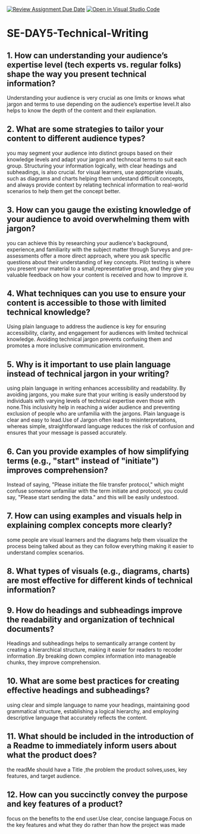 [![Review Assignment Due Date](https://classroom.github.com/assets/deadline-readme-button-22041afd0340ce965d47ae6ef1cefeee28c7c493a6346c4f15d667ab976d596c.svg)](https://classroom.github.com/a/zsAR-pyY)
[![Open in Visual Studio Code](https://classroom.github.com/assets/open-in-vscode-2e0aaae1b6195c2367325f4f02e2d04e9abb55f0b24a779b69b11b9e10269abc.svg)](https://classroom.github.com/online_ide?assignment_repo_id=18457384&assignment_repo_type=AssignmentRepo)
# SE-DAY5-Technical-Writing
## 1. How can understanding your audience’s expertise level (tech experts vs. regular folks) shape the way you present technical information?
Understanding your audience is very crucial as one limits or knows what jargon and terms to use depending on the audience’s expertise level.It also helps to know the depth of the content and their explanation.
## 2. What are some strategies to tailor your content to different audience types?
 you may segment your audience into distinct groups based on their knowledge levels and adapt your jargon and technocal terms to suit each group. 
 Structuring your information logically, with clear headings and subheadings, is also crucial. for visual learners, use appropriate visuals, such as diagrams and charts helping them undestand difficult concepts, and always provide context by relating technical information to real-world scenarios to help them get the concept better.
## 3. How can you gauge the existing knowledge of your audience to avoid overwhelming them with jargon?
you can achieve this by researching your audience's background, experience,and familiarity with the subject matter through Surveys and pre-assessments offer a more direct approach, where you  ask specific questions about their understanding of key concepts. Pilot testing is where you present your material to a small,representative group, and they give you valuable feedback on how your content is received and how to improve it.
## 4. What techniques can you use to ensure your content is accessible to those with limited technical knowledge?
Using plain language to address the audience is key for ensuring accessibility, clarity, and engagement for audiences with limited technical knowledge.
Avoiding technical jargon prevents confusing them and promotes a more inclusive communication environment. 
## 5. Why is it important to use plain language instead of technical jargon in your writing?
using plain language in writing enhances accessibility and readability. By avoiding jargons, you make sure that your writing is easily understood by individuals with varying levels of technical expertise even those with none.This inclusivity help in reaching a wider audience and preventing exclusion of people who are unfamilia with the jargons. Plain language is clear and easy to lead.Use of Jargon often
lead to misinterpretations, whereas simple, straightforward language reduces the risk of confusion and ensures that your message is passed accurately. 

## 6. Can you provide examples of how simplifying terms (e.g., "start" instead of "initiate") improves comprehension?
Instead of saying, "Please initiate the file transfer protocol," which might confuse someone unfamiliar with the term initiate and protocol, you could say, "Please start sending the data." and this will be easily undestood.

## 7. How can using examples and visuals help in explaining complex concepts more clearly?
some people are visual learners and the diagrams help them visualize the process being talked about as they can follow everything making it easier to understand complex scenarios.
## 8. What types of visuals (e.g., diagrams, charts) are most effective for different kinds of technical information?

## 9. How do headings and subheadings improve the readability and organization of technical documents?
Headings and subheadings helps to semantically arrange content by creating a hierarchical structure, making it easier for readers to recoder information .By breaking down complex information into manageable chunks, they improve comprehension.
## 10. What are some best practices for creating effective headings and subheadings?
using clear and simple language to name your headings, maintaining good grammatical structure, establishing a logical hierarchy, and employing descriptive language that accurately reflects the content.
## 11. What should be included in the introduction of a Readme to immediately inform users about what the product does?
the readMe should have a Title ,the problem the product solves,uses, key features, and target audience.
## 12. How can you succinctly convey the purpose and key features of a product?
focus on the benefits to the end user.Use clear, concise language.Focus on the key features and what they do rather than how the project was made
